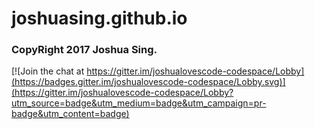 # joshuasing.github.io
### CopyRight 2017 Joshua Sing.

[![Join the chat at https://gitter.im/joshualovescode-codespace/Lobby](https://badges.gitter.im/joshualovescode-codespace/Lobby.svg)](https://gitter.im/joshualovescode-codespace/Lobby?utm_source=badge&utm_medium=badge&utm_campaign=pr-badge&utm_content=badge)

